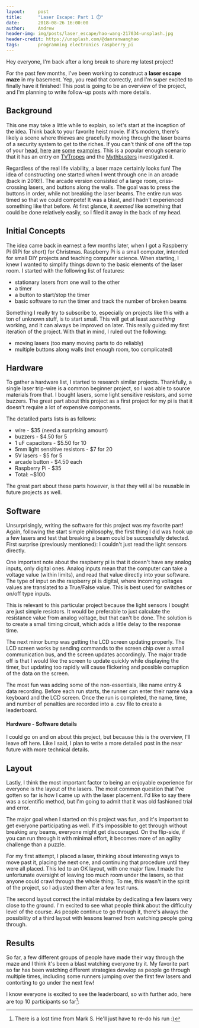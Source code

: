 ```yaml
---
layout:     post
title:      "Laser Escape: Part 1 ⏱️"
date:       2018-08-26 16:00:00
author:     Andrew
header-img: img/posts/laser_escape/hao-wang-217034-unsplash.jpg
header-credit: https://unsplash.com/@danranwanghao
tags:       programming electronics raspberry_pi
---
```

Hey everyone, I'm back after a long break to share my latest project!

For the past few months, I've been working to construct a **laser escape maze** in my basement.  Yep, you read that correctly, and I'm super excited to finally have it finished!  This post is going to be an overview of the project, and I'm planning to write follow-up posts with more details.

## Background
This one may take a little while to explain, so let's start at the inception of the idea.  Think back to your favorite heist movie.  If it's modern, there's likely a scene where thieves are gracefully moving through the laser beams of a security system to get to the riches.  <!--break--> If you can't think of one off the top of your [head](https://www.youtube.com/watch?v=aEawL9PYh-k), [here](https://www.youtube.com/watch?v=w0Wwrb4c4uE) [are](https://www.youtube.com/watch?v=1g9QEQrHOMw) [some](https://www.youtube.com/watch?v=mr834Cs9ncs) [examples](https://www.youtube.com/watch?v=KX2_LCUkhDs).  This is a popular enough scenario that it has an entry on [TVTropes](https://tvtropes.org/pmwiki/pmwiki.php/Main/LaserHallway) and the [Mythbusters](https://www.youtube.com/watch?v=ZAv7z4Rg0W8) investigated it.

Regardless of the real life viability, a laser maze certainly looks fun!  The idea of constructing one started when I went through one in an arcade (back in 2016!).  The arcade version consisted of a large room, criss-crossing lasers, and buttons along the walls.  The goal was to press the buttons in order, while not breaking the laser beams.  The entire run was timed so that we could compete!  It was a blast, and I hadn't experienced something like that before.  At first glance, it *seemed* like something that could be done relatively easily, so I filed it away in the back of my head.

## Initial Concepts
The idea came back in earnest a few months later, when I got a Raspberry Pi (RPi for short) for Christmas.  Raspberry Pi is a small computer, intended for small DIY projects and teaching computer science.  When starting, I knew I wanted to simplify things down to the basic elements of the laser room.  I started with the following list of features:
* stationary lasers from one wall to the other
* a timer
* a button to start/stop the timer
* basic software to run the timer and track the number of broken beams

Something I really try to subscribe to, especially on projects like this with a ton of unknown stuff, is to start small.  This will get at least *something* working, and it can always be improved on later.  This really guided my first iteration of the project.  With that in mind, I ruled out the following:
* moving lasers (too many moving parts to do reliably)
* multiple buttons along walls (not enough room, too complicated)

## Hardware
To gather a hardware list, I started to research similar projects.  Thankfully, a single laser trip-wire is a common beginner project, so I was able to source materials from that.  I bought lasers, some light sensitive resistors, and some buzzers.  The great part about this project as a first project for my pi is that it doesn't require a lot of expensive components.

The detatiled parts lists is as follows:
* wire - $35 (need a surprising amount)
* buzzers - $4.50 for 5
* 1 uF capacitors - $5.50 for 10
* 5mm light sensitive resistors - $7 for 20
* 5V lasers - $5 for 5
* arcade button - $4.50 each
* Raspberry Pi - $35
* Total: ~$100

The great part about these parts however, is that they will all be reusable in future projects as well.

## Software
Unsurprisingly, writing the software for this project was my favorite part!  Again, following the start simple philosophy, the first thing I did was hook up a few lasers and test that breaking a beam could be successfully detected.  First surprise (previously mentioned): I couldn't just read the light sensors directly.

One important note about the raspberry pi is that it doesn't have any analog inputs, only digital ones.  Analog inputs mean that the computer can take a voltage value (within limits), and read that value directly into your software.  The type of input on the raspberry pi is digital, where incoming voltages values are translated to a True/False value.  This is best used for switches or on/off type inputs.

This is relevant to this particular project because the light sensors I bought are just simple resistors.  It would be preferable to just calculate the resistance value from analog voltage, but that can't be done.  The solution is to create a small timing circuit, which adds a little delay to the response time.

The next minor bump was getting the LCD screen updating properly.  The LCD screen works by sending commands to the screen chip over a small communication bus, and the screen updates accordingly.  The major trade off is that I would like the screen to update quickly while displaying the timer, but updating too rapidly will cause flickering and possible corruption of the data on the screen.

The most fun was adding some of the non-essentials, like name entry & data recording.  Before each run starts, the runner can enter their name via a keyboard and the LCD screen.  Once the run is completed, the name, time, and number of penalties are recorded into a .csv file to create a leaderboard.

#### Hardware - Software details
I could go on and on about this project, but because this is the overview, I'll leave off here.  Like I said, I plan to write a more detailed post in the near future with more technical details.

## Layout
Lastly, I think the most important factor to being an enjoyable experience for everyone is the layout of the lasers.  The most common question that I've gotten so far is how I came up with the laser placement.  I'd like to say there was a scientific method, but I'm going to admit that it was old fashioned trial and error.

The major goal when I started on this project was fun, and it's important to get everyone participating as well.  If it's impossible to get through without breaking any beams, everyone might get discouraged.  On the flip-side, if you can run through it with minimal effort, it becomes more of an agility challenge than a puzzle.

For my first attempt, I placed a laser, thinking about interesting ways to move past it, placing the next one, and continuing that procedure until they were all placed.  This led to an OK layout, with one major flaw.  I made the unfortunate oversight of leaving too much room under the lasers, so that anyone could crawl through the whole thing.  To me, this wasn't in the spirit of the project, so I adjusted them after a few test runs.

The second layout correct the initial mistake by dedicating a few lasers very close to the ground. I'm excited to see what people think about the difficulty level of the course.  As people continue to go through it, there's always the possibility of a third layout with lessons learned from watching people going through.

## Results
So far, a few different groups of people have made their way through the maze and I think it's been a blast watching everyone try it.  My favorite part so far has been watching different strategies develop as people go through multiple times, including some runners jumping over the first few lasers and contorting to go under the next few!

I know everyone is excited to see the leaderboard, so with further ado, here are top 10 participants so far[^footnote]:



[^footnote]: There is a lost time from Mark S.  He'll just have to re-do his run :)

